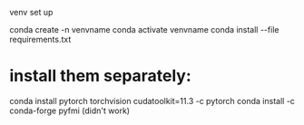 venv set up

conda create -n venvname
conda activate venvname
conda install --file requirements.txt
# install them separately: 
conda install pytorch torchvision cudatoolkit=11.3 -c pytorch
conda install -c conda-forge pyfmi (didn't work)